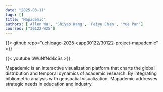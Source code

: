 ```yaml
---
date: "2025-03-11"
tags: []
title: "Mapademic"
authors: ['Allen Wu', 'Shiyao Wang', 'Peiyu Chen', 'Yue Pan']
courses: ["30122-W25"]
---
```


{{< github repo="uchicago-2025-capp30122/30122-project-mapademic" >}}

{{< youtube bWuNfNd4cSs >}}

Mapademic is an interactive visualization platform that charts the global distribution and temporal dynamics of academic research. By integrating bibliometric analysis with geospatial visualization, Mapademic addresses strategic needs in education and industry.
